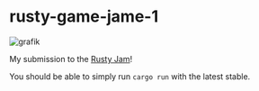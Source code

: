 # rusty-game-jame-1

![grafik](https://user-images.githubusercontent.com/1631166/131052321-6e423525-3512-4e40-9105-20398f4ad4e9.png)

My submission to the [Rusty Jam](https://itch.io/jam/rusty-jam)!

You should be able to simply run `cargo run` with the latest stable.
